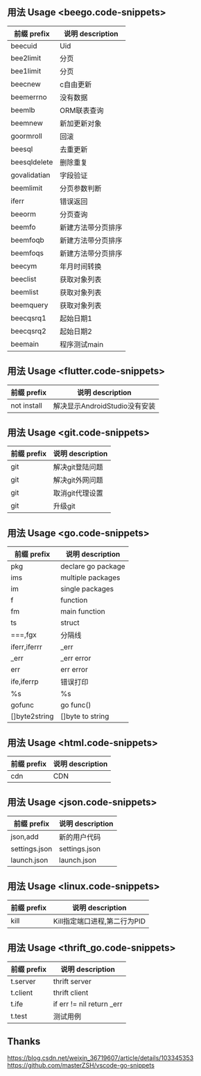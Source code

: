 ## 用法 Usage <beego.code-snippets>
|前缀 prefix|说明 description|
|---|---|
|beecuid|Uid|
|bee2limit|分页|
|bee1limit|分页|
|beecnew|c自由更新|
|beemerrno|没有数据|
|beemlb|ORM联表查询|
|beemnew|新加更新对象|
|goormroll|回滚|
|beesql|去重更新|
|beesqldelete|删除重复|
|govalidatian|字段验证|
|beemlimit|分页参数判断|
|iferr|错误返回|
|beeorm|分页查询|
|beemfo|新建方法带分页排序|
|beemfoqb|新建方法带分页排序|
|beemfoqs|新建方法带分页排序|
|beecym|年月时间转换|
|beeclist|获取对象列表|
|beemlist|获取对象列表|
|beemquery|获取对象列表|
|beecqsrq1|起始日期1|
|beecqsrq2|起始日期2|
|beemain|程序测试main|
## 用法 Usage <flutter.code-snippets>
|前缀 prefix|说明 description|
|---|---|
|not install|解决显示AndroidStudio没有安装|
## 用法 Usage <git.code-snippets>
|前缀 prefix|说明 description|
|---|---|
|git|解决git登陆问题|
|git|解决git外网问题|
|git|取消git代理设置|
|git|升级git|
## 用法 Usage <go.code-snippets>
|前缀 prefix|说明 description|
|---|---|
|pkg|declare go package|
|ims|multiple packages|
|im|single packages|
|f|function|
|fm|main function|
|ts|struct|
|===,fgx|分隔线|
|iferr,iferrr|_err|
|_err|_err error|
|err|err error|
|ife,iferrp|错误打印|
|%s|%s|
|gofunc|go func()|
|[]byte2string|[]byte to string|
## 用法 Usage <html.code-snippets>
|前缀 prefix|说明 description|
|---|---|
|cdn|CDN|
## 用法 Usage <json.code-snippets>
|前缀 prefix|说明 description|
|---|---|
|json,add|新的用户代码|
|settings.json|settings.json|
|launch.json|launch.json|
## 用法 Usage <linux.code-snippets>
|前缀 prefix|说明 description|
|---|---|
|kill|Kill指定端口进程,第二行为PID|
## 用法 Usage <thrift_go.code-snippets>
|前缀 prefix|说明 description|
|---|---|
|t.server|thrift server|
|t.client|thrift client|
|t.ife|if err != nil return _err|
|t.test|测试用例|
## Thanks   
<https://blog.csdn.net/weixin_36719607/article/details/103345353>   
<https://github.com/masterZSH/vscode-go-snippets>   
